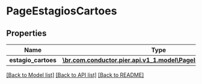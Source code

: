 # PageEstagiosCartoes

## Properties
Name | Type | Description | Notes
------------ | ------------- | ------------- | -------------
**estagio_cartoes** | [**\br.com.conductor.pier.api.v1_1.model\PageImplOfEstagioCartao**](PageImplOfEstagioCartao.md) |  | [optional] 

[[Back to Model list]](../README.md#documentation-for-models) [[Back to API list]](../README.md#documentation-for-api-endpoints) [[Back to README]](../README.md)


